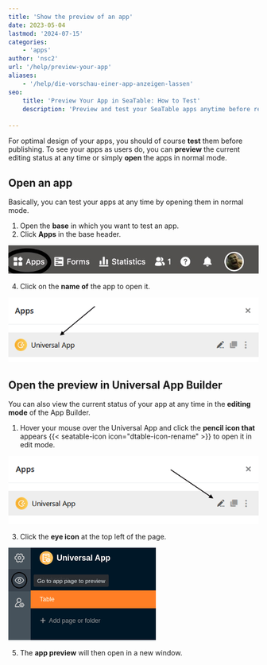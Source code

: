 ```yaml
---
title: 'Show the preview of an app'
date: 2023-05-04
lastmod: '2024-07-15'
categories:
    - 'apps'
author: 'nsc2'
url: '/help/preview-your-app'
aliases:
    - '/help/die-vorschau-einer-app-anzeigen-lassen'
seo:
    title: 'Preview Your App in SeaTable: How to Test'
    description: 'Preview and test your SeaTable apps anytime before release by viewing them in edit mode or opening them directly.'

---
```


For optimal design of your apps, you should of course **test** them before publishing. To see your apps as users do, you can **preview** the current editing status at any time or simply **open** the apps in normal mode.

## Open an app

Basically, you can test your apps at any time by opening them in normal mode.

1. Open the **base** in which you want to test an app.
2. Click **Apps** in the base header.

![Click Apps in the base header](images/click-apps-in-the-base-header.jpg)

4. Click on the **name of** the app to open it.

![Open app](images/App-oeffnen-1.png)

## Open the preview in Universal App Builder

You can also view the current status of your app at any time in the **editing mode** of the App Builder.

1. Hover your mouse over the Universal App and click the **pencil icon that** appears {{< seatable-icon icon="dtable-icon-rename" >}} to open it in edit mode.

![Edit apps](images/Apps-bearbeiten.png)

3. Click the **eye icon** at the top left of the page.

![Opening the app preview of a universal app](images/open-app-preview-of-the-universal-app.png)

5. The **app preview** will then open in a new window.

